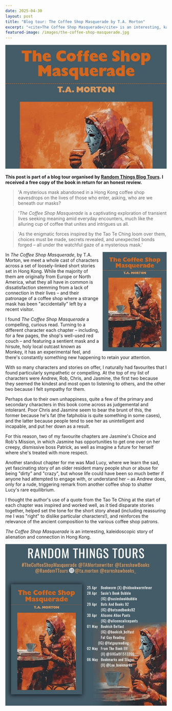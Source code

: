 ```yaml
---
date: 2025-04-30
layout: post
title: "Blog tour: The Coffee Shop Masquerade by T.A. Morton"
excerpt: "<cite>The Coffee Shop Masquerade</cite> is an interesting, kaleidoscopic story of alienation and connection in Hong Kong."
featured-image: /images/the-coffee-shop-masquerade.jpg
---
```


![The Coffee Shop Masquerade](/images/the-coffee-shop-masquerade.jpg)

**This post is part of a blog tour organised by [Random Things Blog Tours](http://randomthingsthroughmyletterbox.blogspot.com/p/services-to-publishers-authors-blog.html). I received a free copy of the book in return for an honest review.**

> 'A mysterious mask abandoned in a Hong Kong coffee shop eavesdrops on the lives of those who enter, asking, who are we beneath our masks?

> '<cite>The Coffee Shop Masquerade</cite> is a captivating exploration of transient lives seeking meaning amid everyday encounters, much like the alluring cup of coffee that unites and intrigues us all.

> 'As the enigmatic forces inspired by the Tao Te Ching loom over them, choices must be made, secrets revealed, and unexpected bonds forged &ndash; all under the watchful gaze of a mysterious mask.'

<img src="/images/the-coffee-shop-masquerade-200.jpg" alt="The Coffee Shop Masquerade" style="float: right; margin-bottom: 10px; margin-left: 10px;">

In <cite>The Coffee Shop Masquerade</cite>, by T.A. Morton, we meet a whole cast of characters across a set of loosely-linked short stories set in Hong Kong. While the majority of them are originally from Europe or North America, what they all have in common is dissatisfaction stemming from a lack of connection in their lives &ndash; and their patronage of a coffee shop where a strange mask has been "accidentally" left by a recent visitor.

I found <cite>The Coffee Shop Masquerade</cite> a compelling, curious read. Turning to a different character each chapter &ndash; including, for a few pages, the shop's well-used red couch &ndash; and featuring a sentient mask and a hirsute, holy local outcast known as Monkey, it has an experimental feel, and there's constantly something new happening to retain your attention.

With so many characters and stories on offer, I naturally had favourites that I found particularly sympathetic or compelling. At the top of my list of characters were Andrew, Rob, Chris, and Jasmine, the first two because they seemed the kindest and most open to listening to others, and the other two because I felt sympathy for them.

Perhaps due to their own unhappiness, quite a few of the primary and secondary characters in this book come across as judgemental and intolerant. Poor Chris and Jasmine seem to bear the brunt of this, the former because he's fat (the fatphobia is quite something in some cases), and the latter because people tend to see her as unintelligent and incapable, and put her down as a result.

For this reason, two of my favourite chapters are Jasmine's Choice and Rob's Mission, in which Jasmine has opportunities to get one over on her creepy, dismissive boss Patrick, as well as imagine a future for herself where she's treated with more respect.

Another standout chapter for me was Mad Lucy, where we learn the sad, yet fascinating story of an older resident many people shun or abuse for being "dirty" and "crazy", but whose life could have been so much better if anyone had attempted to engage with, or understand her &ndash; as Andrew does, only for a rude, triggering remark from another coffee shop to shatter Lucy's rare equilibrium.

I thought the author's use of a quote from the Tao Te Ching at the start of each chapter was inspired and worked well, as it tied disparate stories together, helped set the tone for the short story ahead (including reassuring me I was "right" to dislike particular characters!), and reinforces the relevance of the ancient composition to the various coffee shop patrons.

<cite>The Coffee Shop Masquerade</cite> is an interesting, kaleidoscopic story of alienation and connection in Hong Kong.

![The Coffee Shop Masquerade blog tour banner](/images/the-coffee-shop-masquerade-banner.jpg)